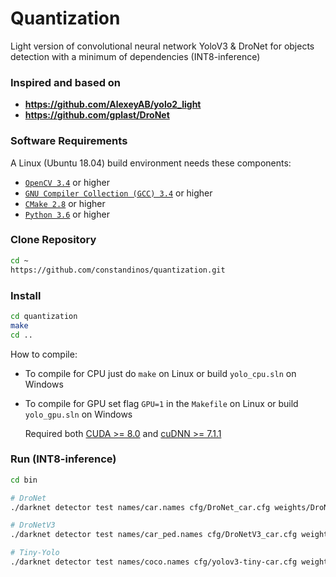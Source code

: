 # Quantization
Light version of convolutional neural network YoloV3 & DroNet for objects detection with a minimum of dependencies (INT8-inference)

### Inspired and based on
* **https://github.com/AlexeyAB/yolo2_light**
* **https://github.com/gplast/DroNet**

### Software Requirements
A Linux (Ubuntu 18.04) build environment needs these components:
* [`OpenCV 3.4`](https://docs.opencv.org/3.4.2/d7/d9f/tutorial_linux_install.html) or higher
* [`GNU Compiler Collection (GCC) 3.4`](https://linuxconfig.org/how-to-install-gcc-the-c-compiler-on-ubuntu-18-04-bionic-beaver-linux) or higher
* [`CMake 2.8`](https://cmake.org/install/) or higher
* [`Python 3.6`](https://www.python.org/downloads/) or higher

### Clone Repository
```bash
cd ~
https://github.com/constandinos/quantization.git
```

### Install
```bash
cd quantization
make
cd ..
```

How to compile:
* To compile for CPU just do `make` on Linux or build `yolo_cpu.sln` on Windows
* To compile for GPU set flag `GPU=1` in the `Makefile` on Linux or build `yolo_gpu.sln` on Windows
    
    Required both [CUDA >= 8.0](https://developer.nvidia.com/cuda-toolkit-archive) and [cuDNN >= 7.1.1](https://developer.nvidia.com/rdp/cudnn-archive)

### Run (**INT8**-inference)
```bash
cd bin

# DroNet
./darknet detector test names/car.names cfg/DroNet_car.cfg weights/DroNet_car.weights -thresh 0.4 images/car.png -quantized

# DroNetV3
./darknet detector test names/car_ped.names cfg/DroNetV3_car.cfg weights/DroNetV3_car.weights -thresh 0.4 images/car.png -quantized

# Tiny-Yolo
./darknet detector test names/coco.names cfg/yolov3-tiny-car.cfg weights/yolov3-tiny-car.weights -thresh 0.4 images/car.png -quantized
```


